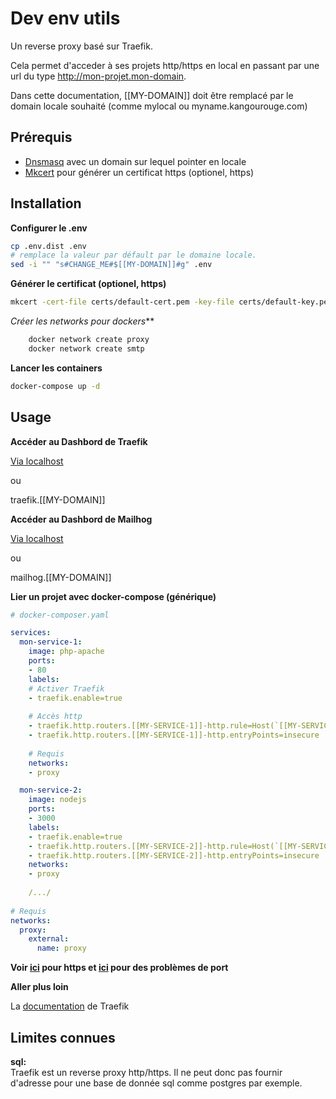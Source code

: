 # Dev env utils

Un reverse proxy basé sur Traefik.

Cela permet d'acceder à ses projets http/https en local en passant par une url du type http://mon-projet.mon-domain.

Dans cette documentation, [[MY-DOMAIN]] doit être remplacé par le domain locale souhaité (comme mylocal ou myname.kangourouge.com)

## Prérequis

- [Dnsmasq](./doc/dns_config.md) avec un domain sur lequel pointer en locale
- [Mkcert](./doc/mkcert.md) pour générer un certificat https (optionel, https)


## Installation

**Configurer le .env**

```bash
cp .env.dist .env
# remplace la valeur par défault par le domaine locale.
sed -i "" "s#CHANGE_ME#$[[MY-DOMAIN]]#g" .env
```

**Générer le certificat (optionel, https)**

```bash
mkcert -cert-file certs/default-cert.pem -key-file certs/default-key.pem "[[MY-DOMAIN]]" "*.[[MY-DOMAIN]]"
```

*Créer les networks pour dockers***
```bash
    docker network create proxy
    docker network create smtp
```

**Lancer les containers**

```bash
docker-compose up -d
```

## Usage

**Accéder au Dashbord de Traefik**
    

[Via localhost](localhost:8080)

ou   

traefik.[[MY-DOMAIN]]

**Accéder au Dashbord de Mailhog**
    
[Via localhost](localhost:8025)

ou 

mailhog.[[MY-DOMAIN]]

**Lier un projet avec docker-compose (générique)**

```yaml
# docker-composer.yaml

services:
  mon-service-1:
    image: php-apache
    ports:
    - 80
    labels:
    # Activer Traefik
    - traefik.enable=true
    
    # Accès http
    - traefik.http.routers.[[MY-SERVICE-1]]-http.rule=Host(`[[MY-SERVICE-1]].[[MY-DOMAIN]]`)
    - traefik.http.routers.[[MY-SERVICE-1]]-http.entryPoints=insecure
    
    # Requis
    networks:
    - proxy

  mon-service-2:
    image: nodejs
    ports:
    - 3000
    labels:
    - traefik.enable=true
    - traefik.http.routers.[[MY-SERVICE-2]]-http.rule=Host(`[[MY-SERVICE-2]].[[MY-DOMAIN]]`)
    - traefik.http.routers.[[MY-SERVICE-2]]-http.entryPoints=insecure
    networks:
    - proxy
    
    /.../
    
# Requis
networks:
  proxy:
    external:
      name: proxy
```

**Voir [ici](./doc/traefik_https.md) pour https et [ici](./doc/traefik_port.md) pour des problèmes de port**

**Aller plus loin**

La [documentation](https://docs.traefik.io/v2.2) de Traefik

## Limites connues

**sql:**  
Traefik est un reverse proxy http/https. 
Il ne peut donc pas fournir d'adresse pour une base de donnée sql comme postgres par exemple.

